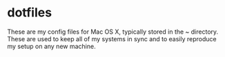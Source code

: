 # dotfiles

These are my config files for Mac OS X, typically stored in the ~ directory. These are used to keep all of my systems in sync and to easily reproduce my setup on any new machine.